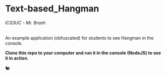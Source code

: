 # Text-based_Hangman

###### ICS3UC - Mr. Brash

An example application (obfuscated) for students to see Hangman in the console.

**Clone this repo to your computer and run it in the console (NodeJS) to see it in action.**

🐿️
